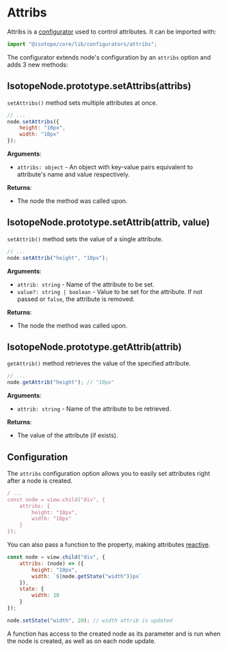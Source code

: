 # Attribs

Attribs is a [configurator](./configurators.md) used to control attributes. It can be imported with:

```javascript
import "@isotope/core/lib/configurators/attribs";
```

The configurator extends node's configuration by an `attribs` option and adds 3 new methods:

## IsotopeNode.prototype.setAttribs(attribs)

`setAttribs()` method sets multiple attributes at once.

```javascript
// ...
node.setAttribs({
    height: "10px",
    width: "10px"
});
```

**Arguments**:

- `attribs: object` - An object with key-value pairs equivalent to attribute's name and value respectively.

**Returns**:

- The node the method was called upon.

## IsotopeNode.prototype.setAttrib(attrib, value)

`setAttrib()` method sets the value of a single attribute.

```javascript
// ...
node.setAttrib("height", "10px");
```

**Arguments**:

- `attrib: string` - Name of the attribute to be set.
- `value?: string | boolean` - Value to be set for the attribute. If not passed or `false`, the attribute is removed.

**Returns**:

- The node the method was called upon.

## IsotopeNode.prototype.getAttrib(attrib)

`getAttrib()` method retrieves the value of the specified attribute.

```javascript
// ...
node.getAttrib("height"); // "10px"
```

**Arguments**:

- `attrib: string` - Name of the attribute to be retrieved.

**Returns**:

- The value of the attribute (if exists).

## Configuration

The `attribs` configuration option allows you to easily set attributes right after a node is created.

```javascript
/ ...
const node = view.child("div", {
    attribs: {
        height: "10px",
        width: "10px"
    }
});
```

You can also pass a function to the property, making attributes [reactive](./reactivity.md).

```javascript
const node = view.child("div", {
    attribs: (node) => ({
        height: "10px",
        width: `${node.getState("width")}px`
    }),
    state: {
        width: 10
    }
});

node.setState("width", 20); // width attrib is updated
```

A function has access to the created node as its parameter and is run when the node is created, as well as on each node update.
